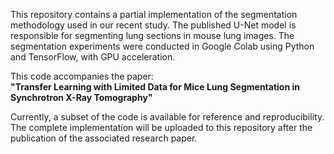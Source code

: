 This repository contains a partial implementation of the segmentation methodology used in our recent study. The published U-Net model is responsible for segmenting lung sections in mouse lung images. The segmentation experiments were conducted in Google Colab using Python and TensorFlow, with GPU acceleration.

This code accompanies the paper:  
**"Transfer Learning with Limited Data for Mice Lung Segmentation in Synchrotron X-Ray Tomography"**  

Currently, a subset of the code is available for reference and reproducibility. The complete implementation will be uploaded to this repository after the publication of the associated research paper.


